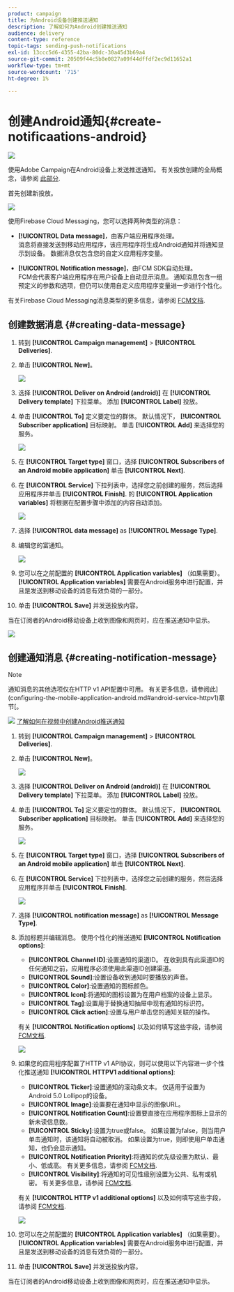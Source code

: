 ```yaml
---
product: campaign
title: 为Android设备创建推送通知
description: 了解如何为Android创建推送通知
audience: delivery
content-type: reference
topic-tags: sending-push-notifications
exl-id: 13ccc5d6-4355-42ba-80dc-30a45d3b69a4
source-git-commit: 20509f44c5b8e0827a09f44dffdf2ec9d11652a1
workflow-type: tm+mt
source-wordcount: '715'
ht-degree: 1%

---
```


# 创建Android通知{#create-notificaations-android}

![](../../assets/common.svg)

使用Adobe Campaign在Android设备上发送推送通知。 有关投放创建的全局概念，请参阅 [此部分](steps-about-delivery-creation-steps.md).

首先创建新投放。

![](assets/nmac_delivery_1.png)

使用Firebase Cloud Messaging，您可以选择两种类型的消息：

* **[!UICONTROL Data message]**，由客户端应用程序处理。
   <br>消息将直接发送到移动应用程序，该应用程序将生成Android通知并将通知显示到设备。 数据消息仅包含您的自定义应用程序变量。

* **[!UICONTROL Notification message]**，由FCM SDK自动处理。
   <br> FCM会代表客户端应用程序在用户设备上自动显示消息。 通知消息包含一组预定义的参数和选项，但仍可以使用自定义应用程序变量进一步进行个性化。

有关Firebase Cloud Messaging消息类型的更多信息，请参阅 [FCM文档](https://firebase.google.com/docs/cloud-messaging/concept-options#notifications_and_data_messages).

## 创建数据消息 {#creating-data-message}

1. 转到 **[!UICONTROL Campaign management]** > **[!UICONTROL Deliveries]**.

1. 单击 **[!UICONTROL New]**。

   ![](assets/nmac_android_3.png)

1. 选择 **[!UICONTROL Deliver on Android (android)]** 在 **[!UICONTROL Delivery template]** 下拉菜单。 添加 **[!UICONTROL Label]** 投放。

1. 单击 **[!UICONTROL To]** 定义要定位的群体。 默认情况下， **[!UICONTROL Subscriber application]** 目标映射。 单击 **[!UICONTROL Add]** 来选择您的服务。

   ![](assets/nmac_android_7.png)

1. 在 **[!UICONTROL Target type]** 窗口，选择 **[!UICONTROL Subscribers of an Android mobile application]** 单击 **[!UICONTROL Next]**.

1. 在 **[!UICONTROL Service]** 下拉列表中，选择您之前创建的服务，然后选择应用程序并单击 **[!UICONTROL Finish]**.
的 **[!UICONTROL Application variables]** 将根据在配置步骤中添加的内容自动添加。

   ![](assets/nmac_android_6.png)

1. 选择 **[!UICONTROL data message]** as **[!UICONTROL Message Type]**.

1. 编辑您的富通知。

   ![](assets/nmac_android_5.png)

1. 您可以在之前配置的 **[!UICONTROL Application variables]** （如果需要）。 **[!UICONTROL Application variables]** 需要在Android服务中进行配置，并且是发送到移动设备的消息有效负荷的一部分。

1. 单击 **[!UICONTROL Save]** 并发送投放内容。

当在订阅者的Android移动设备上收到图像和网页时，应在推送通知中显示。

![](assets/nmac_android_4.png)

## 创建通知消息 {#creating-notification-message}

>[!NOTE]
>
>通知消息的其他选项仅在HTTP v1 API配置中可用。 有关更多信息，请参阅此](configuring-the-mobile-application-android.md#android-service-httpv1)章节[。

![](assets/do-not-localize/how-to-video.png) [了解如何在视频中创建Android推送通知](https://experienceleague.adobe.com/docs/campaign-classic-learn/getting-started-with-push-notifications-for-android/configuring-and-sending-push-notifications.html?lang=en#additional-resources)

1. 转到 **[!UICONTROL Campaign management]** > **[!UICONTROL Deliveries]**.

1. 单击 **[!UICONTROL New]**。

   ![](assets/nmac_android_3.png)

1. 选择 **[!UICONTROL Deliver on Android (android)]** 在 **[!UICONTROL Delivery template]** 下拉菜单。 添加 **[!UICONTROL Label]** 投放。

1. 单击 **[!UICONTROL To]** 定义要定位的群体。 默认情况下， **[!UICONTROL Subscriber application]** 目标映射。 单击 **[!UICONTROL Add]** 来选择您的服务。

   ![](assets/nmac_android_7.png)

1. 在 **[!UICONTROL Target type]** 窗口，选择 **[!UICONTROL Subscribers of an Android mobile application]** 单击 **[!UICONTROL Next]**.

1. 在 **[!UICONTROL Service]** 下拉列表中，选择您之前创建的服务，然后选择应用程序并单击 **[!UICONTROL Finish]**.

   ![](assets/nmac_android_6.png)

1. 选择 **[!UICONTROL notification message]** as **[!UICONTROL Message Type]**.

1. 添加标题并编辑消息。 使用个性化的推送通知 **[!UICONTROL Notification options]**:

   * **[!UICONTROL Channel ID]**:设置通知的渠道ID。 在收到具有此渠道ID的任何通知之前，应用程序必须使用此渠道ID创建渠道。
   * **[!UICONTROL Sound]**:设置设备收到通知时要播放的声音。
   * **[!UICONTROL Color]**:设置通知的图标颜色。
   * **[!UICONTROL Icon]**:将通知的图标设置为在用户档案的设备上显示。
   * **[!UICONTROL Tag]**:设置用于替换通知抽屉中现有通知的标识符。
   * **[!UICONTROL Click action]**:设置与用户单击您的通知关联的操作。

   有关 **[!UICONTROL Notification options]** 以及如何填写这些字段，请参阅 [FCM文档](https://firebase.google.com/docs/reference/fcm/rest/v1/projects.messages#androidnotification).

   ![](assets/nmac_android_8.png)

1. 如果您的应用程序配置了HTTP v1 API协议，则可以使用以下内容进一步个性化推送通知 **[!UICONTROL HTTPV1 additional options]**:

   * **[!UICONTROL Ticker]**:设置通知的滚动条文本。 仅适用于设置为Android 5.0 Lollipop的设备。
   * **[!UICONTROL Image]**:设置要在通知中显示的图像URL。
   * **[!UICONTROL Notification Count]**:设置要直接在应用程序图标上显示的新未读信息数。
   * **[!UICONTROL Sticky]**:设置为true或false。 如果设置为false，则当用户单击通知时，该通知将自动被取消。 如果设置为true，则即使用户单击通知，也仍会显示通知。
   * **[!UICONTROL Notification Priority]**:将通知的优先级设置为默认、最小、低或高。 有关更多信息，请参阅 [FCM文档](https://firebase.google.com/docs/reference/fcm/rest/v1/projects.messages#NotificationPriority).
   * **[!UICONTROL Visibility]**:将通知的可见性级别设置为公共、私有或机密。 有关更多信息，请参阅 [FCM文档](https://firebase.google.com/docs/reference/fcm/rest/v1/projects.messages#visibility).

   有关 **[!UICONTROL HTTP v1 additional options]** 以及如何填写这些字段，请参阅 [FCM文档](https://firebase.google.com/docs/reference/fcm/rest/v1/projects.messages#androidnotification).

   ![](assets/nmac_android_9.png)

1. 您可以在之前配置的 **[!UICONTROL Application variables]** （如果需要）。 **[!UICONTROL Application variables]** 需要在Android服务中进行配置，并且是发送到移动设备的消息有效负荷的一部分。

1. 单击 **[!UICONTROL Save]** 并发送投放内容。

当在订阅者的Android移动设备上收到图像和网页时，应在推送通知中显示。
